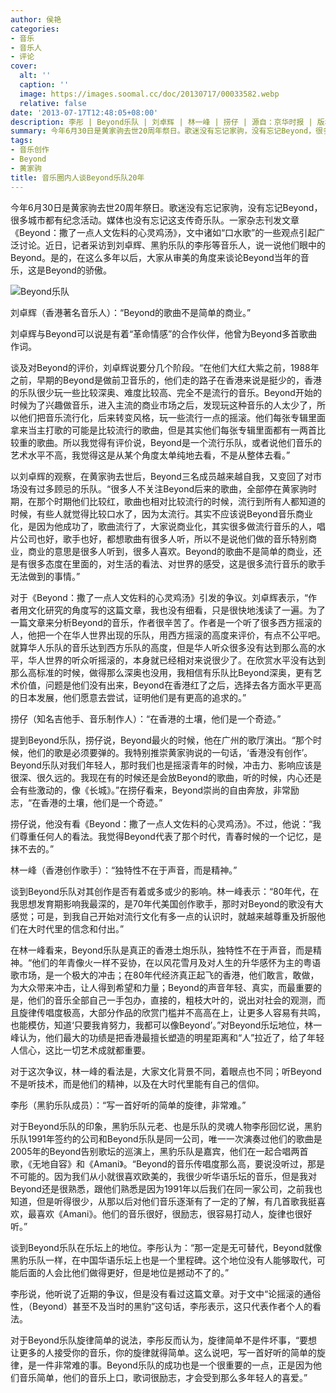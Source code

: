 ```yaml
---
author: 侯艳
categories:
- 音乐
- 音乐人
- 评论
cover:
  alt: ''
  caption: ''
  image: https://images.soomal.cc/doc/20130717/00033582.webp
  relative: false
date: '2013-07-17T12:48:05+08:00'
description: 李彤 | Beyond乐队 | 刘卓辉 | 林一峰 | 捞仔 | 源自：京华时报 | 版权：转载 |  平均/总评分：10.00/70
summary: 今年6月30日是黄家驹去世20周年祭日。歌迷没有忘记家驹，没有忘记Beyond，很多城市都有纪念活动。媒体也没有忘记这支传奇乐队。一家杂志刊发文章《Beyond：撒了一点人文佐料的心灵鸡汤》，文中诸如“口水歌”的一些观点引起广泛讨论。近日，记者采访到刘卓辉、黑豹乐队的李彤等音乐人，说一说他们眼中的Beyond……
tags:
- 音乐创作
- Beyond
- 黄家驹
title: 音乐圈内人谈Beyond乐队20年
---
```


今年6月30日是黄家驹去世20周年祭日。歌迷没有忘记家驹，没有忘记Beyond，很多城市都有纪念活动。媒体也没有忘记这支传奇乐队。一家杂志刊发文章《Beyond：撒了一点人文佐料的心灵鸡汤》，文中诸如“口水歌”的一些观点引起广泛讨论。近日，记者采访到刘卓辉、黑豹乐队的李彤等音乐人，说一说他们眼中的Beyond。是的，在这么多年以后，大家从审美的角度来谈论Beyond当年的音乐，这是Beyond的骄傲。

![Beyond乐队](https://images.soomal.cc/doc/20130717/00033582.webp)




刘卓辉（香港著名音乐人）：“Beyond的歌曲不是简单的商业。”

刘卓辉与Beyond可以说是有着“革命情感”的合作伙伴，他曾为Beyond多首歌曲作词。

谈及对Beyond的评价，刘卓辉说要分几个阶段。“在他们大红大紫之前，1988年之前，早期的Beyond是做前卫音乐的，他们走的路子在香港来说是挺少的，香港的乐队很少玩一些比较深奥、难度比较高、完全不是流行的音乐。Beyond开始的时候为了兴趣做音乐，进入主流的商业市场之后，发现玩这种音乐的人太少了，所以他们把音乐流行化，后来转变风格，玩一些流行一点的摇滚。他们每张专辑里面拿来当主打歌的可能是比较流行的歌曲，但是其实他们每张专辑里面都有一两首比较重的歌曲。所以我觉得有评价说，Beyond是一个流行乐队，或者说他们音乐的艺术水平不高，我觉得这是从某个角度太单纯地去看，不是从整体去看。”

以刘卓辉的观察，在黄家驹去世后，Beyond三名成员越来越自我，又变回了对市场没有过多顾忌的乐队。“很多人不关注Beyond后来的歌曲，全部停在黄家驹时期，在那个时期他们比较红，歌曲也相对比较流行的时候，流行到所有人都知道的时候，有些人就觉得比较口水了，因为太流行。其实不应该说Beyond音乐商业化，是因为他成功了，歌曲流行了，大家说商业化，其实很多做流行音乐的人，唱片公司也好，歌手也好，都想歌曲有很多人听，所以不是说他们做的音乐特别商业，商业的意思是很多人听到，很多人喜欢。Beyond的歌曲不是简单的商业，还是有很多态度在里面的，对生活的看法、对世界的感受，这是很多流行音乐的歌手无法做到的事情。”

对于《Beyond：撒了一点人文佐料的心灵鸡汤》引发的争议。刘卓辉表示，“作者用文化研究的角度写的这篇文章，我也没有细看，只是很快地浅读了一遍。为了一篇文章来分析Beyond的音乐，作者很辛苦了。作者是一个听了很多西方摇滚的人，他把一个在华人世界出现的乐队，用西方摇滚的高度来评价，有点不公平吧。就算华人乐队的音乐达到西方乐队的高度，但是华人听众很多没有达到那么高的水平，华人世界的听众听摇滚的，本身就已经相对来说很少了。在欣赏水平没有达到那么高标准的时候，做得那么深奥也没用，我相信有乐队比Beyond深奥，更有艺术价值，问题是他们没有出来，Beyond在香港红了之后，选择去各方面水平更高的日本发展，他们愿意去尝试，证明他们是有更高的追求的。”

捞仔（知名吉他手、音乐制作人）：“在香港的土壤，他们是一个奇迹。”

提到Beyond乐队，捞仔说，Beyond最火的时候，他在广州的歌厅演出。“那个时候，他们的歌是必须要弹的。我特别推崇黄家驹说的一句话，‘香港没有创作’。Beyond乐队对我们年轻人，那时我们也是摇滚青年的时候，冲击力、影响应该是很深、很久远的。我现在有的时候还是会放Beyond的歌曲，听的时候，内心还是会有些激动的，像《长城》。”在捞仔看来，Beyond崇尚的自由奔放，非常励志，“在香港的土壤，他们是一个奇迹。”

捞仔说，他没有看《Beyond：撒了一点人文佐料的心灵鸡汤》。不过，他说：“我们尊重任何人的看法。我觉得Beyond代表了那个时代，青春时候的一个记忆，是抹不去的。”

林一峰（香港创作歌手）：“独特性不在于声音，而是精神。”

谈到Beyond乐队对其创作是否有着或多或少的影响。林一峰表示：“80年代，在我思想发育期影响我最深的，是70年代美国创作歌手，那时对Beyond的歌没有大感觉；可是，到我自己开始对流行文化有多一点的认识时，就越来越尊重及折服他们在大时代里的信念和付出。”

在林一峰看来，Beyond乐队是真正的香港土炮乐队，独特性不在于声音，而是精神。“他们的年青像火一样不妥协，在以风花雪月及对人生的升华感怀为主的粤语歌市场，是一个极大的冲击；在80年代经济真正起飞的香港，他们敢言，敢做，为大众带来冲击，让人得到希望和力量；Beyond的声音年轻、真实，而最重要的是，他们的音乐全部自己一手包办，直接的，粗枝大叶的，说出对社会的观测，而且旋律传唱度极高，大部分作品的欣赏门槛并不高高在上，让更多人容易有共鸣，也能模仿，知道‘只要我肯努力，我都可以像Beyond’。”对Beyond乐坛地位，林一峰认为，他们最大的功绩是把香港最擅长塑造的明星距离和“人”拉近了，给了年轻人信心，这比一切艺术成就都重要。

对于这次争议，林一峰的看法是，大家文化背景不同，着眼点也不同；听Beyond不是听技术，而是他们的精神，以及在大时代里能有自己的信仰。

李彤（黑豹乐队成员）：“写一首好听的简单的旋律，非常难。”

对于Beyond乐队的印象，黑豹乐队元老、也是乐队的灵魂人物李彤回忆说，黑豹乐队1991年签约的公司和Beyond乐队是同一公司，唯一一次演奏过他们的歌曲是2005年的Beyond告别歌坛的巡演上，黑豹乐队是嘉宾，他们在一起合唱两首歌，《无地自容》和《Amani》。“Beyond的音乐传唱度那么高，要说没听过，那是不可能的。因为我们从小就很喜欢欧美的，我很少听华语乐坛的音乐，但是我对Beyond还是很熟悉，跟他们熟悉是因为1991年以后我们在同一家公司，之前我也知道，但是听得很少，从那以后对他们音乐逐渐有了一定的了解，有几首歌我挺喜欢，最喜欢《Amani》。他们的音乐很好，很励志，很容易打动人，旋律也很好听。”

谈到Beyond乐队在乐坛上的地位。李彤认为：“那一定是无可替代，Beyond就像黑豹乐队一样，在中国华语乐坛上也是一个里程碑。这个地位没有人能够取代，可能后面的人会比他们做得更好，但是地位是撼动不了的。”

李彤说，他听说了近期的争议，但是没有看过这篇文章。对于文中“论摇滚的通俗性，（Beyond）甚至不及当时的黑豹”这句话，李彤表示，这只代表作者个人的看法。

对于Beyond乐队旋律简单的说法，李彤反而认为，旋律简单不是件坏事，“要想让更多的人接受你的音乐，你的旋律就得简单。这么说吧，写一首好听的简单的旋律，是一件非常难的事。Beyond乐队的成功也是一个很重要的一点，正是因为他们音乐简单，他们的音乐上口，歌词很励志，才会受到那么多年轻人的喜爱。”